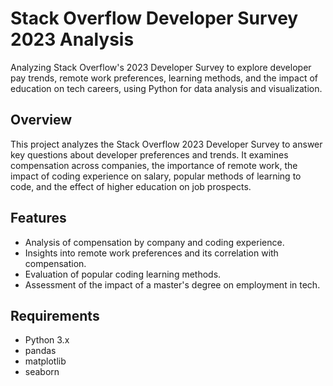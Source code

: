 # Stack Overflow Developer Survey 2023 Analysis
Analyzing Stack Overflow's 2023 Developer Survey to explore developer pay trends, remote work preferences, learning methods, and the impact of education on tech careers, using Python for data analysis and visualization.

## Overview
This project analyzes the Stack Overflow 2023 Developer Survey to answer key questions about developer preferences and trends. It examines compensation across companies, the importance of remote work, the impact of coding experience on salary, popular methods of learning to code, and the effect of higher education on job prospects.

## Features
- Analysis of compensation by company and coding experience.
- Insights into remote work preferences and its correlation with compensation.
- Evaluation of popular coding learning methods.
- Assessment of the impact of a master's degree on employment in tech.

## Requirements
- Python 3.x
- pandas
- matplotlib
- seaborn
